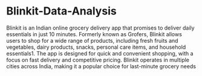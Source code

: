 # Blinkit-Data-Analysis
Blinkit is an Indian online grocery delivery app that promises to deliver daily essentials in just 10 minutes. Formerly known as Grofers, Blinkit allows users to shop for a wide range of products, including fresh fruits and vegetables, dairy products, snacks, personal care items, and household essentials1. The app is designed for quick and convenient shopping, with a focus on fast delivery and competitive pricing. Blinkit operates in multiple cities across India, making it a popular choice for last-minute grocery needs
